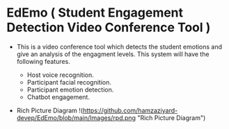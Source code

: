 # EdEmo ( Student Engagement Detection Video Conference Tool )

- This is a video conference tool which detects the student emotions and give an analysis of the engagment levels. This system will have the following features.
    
    * Host voice recognition.
    * Participant facial recognition.
    * Participant emotion detection.
    * Chatbot engagement.
    
- Rich Picture Diagram
!(https://github.com/hamzaziyard-devep/EdEmo/blob/main/Images/rpd.png "Rich Picture Diagram")
